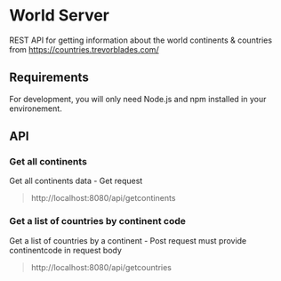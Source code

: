 # World Server

REST API for getting information about the world continents & countries from https://countries.trevorblades.com/

## Requirements

For development, you will only need Node.js and npm installed in your environement.

## API

### Get all continents

Get all continents data - Get request

> http://localhost:8080/api/getcontinents

### Get a list of countries by continent code

Get a list of countries by a continent - Post request
must provide continentcode in request body

> http://localhost:8080/api/getcountries


